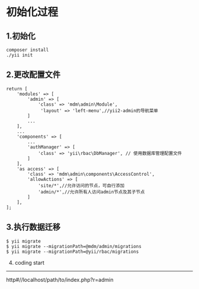 初始化过程
========
1.初始化
-------

```
composer install
./yii init

```


2.更改配置文件
------------

```
return [
    'modules' => [
        'admin' => [
            'class' => 'mdm\admin\Module',
             'layout' => 'left-menu',//yii2-admin的导航菜单
        ]
        ...
    ],
    ...
    'components' => [
        ...
        'authManager' => [
            'class' => 'yii\rbac\DbManager', // 使用数据库管理配置文件
        ]
    ],
    'as access' => [
        'class' => 'mdm\admin\components\AccessControl',
        'allowActions' => [
            'site/*',//允许访问的节点，可自行添加
            'admin/*',//允许所有人访问admin节点及其子节点
        ]
    ],
];

```



3.执行数据迁移
------------
```
$ yii migrate
$ yii migrate --migrationPath=@mdm/admin/migrations
$ yii migrate --migrationPath=@yii/rbac/migrations
```



4. coding start
---------------

http#//localhost/path/to/index.php?r=admin